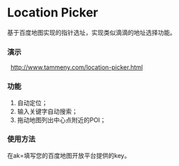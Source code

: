 # Location Picker
基于百度地图实现的指针选址，实现类似滴滴的地址选择功能。

### 演示
   http://www.tammeny.com/location-picker.html
### 功能
1. 自动定位；
2. 输入关键字自动搜索；
3. 拖动地图列出中心点附近的POI；

### 使用方法
   在ak=填写您的百度地图开放平台提供的key。
